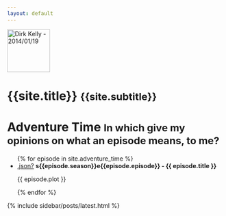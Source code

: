 ```yaml
---
layout: default
---
```


<div class="media page-header">
  <div class="media-left">
    <img src="{{site.logo}}" alt="Dirk Kelly - 2014/01/19" class="img-circle" style="width: 100px; height: 100px" />
  </div>
  <div class="media-body">
    <h1>{{site.title}} <small>{{site.subtitle}}</small></h1>
  </div>
</div>

<div class="panel panel-warning">
  <div class="panel-heading">
    <h1 class="panel-title">Adventure Time <small>In which give my opinions on what an episode means, to me?</small></h1>
  </div>
  <ul class="list-group">
    {% for episode in site.adventure_time %}
      <li class="list-group-item">
        <a class="pull-right" href="{{ episode.url }}">.json?</a>
        <strong>s{{episode.season}}e{{episode.episode}} - {{ episode.title }}</strong>
        <p>{{ episode.plot }}</p>
      </li>
    {% endfor %}
  </ul>
</div>

{% include sidebar/posts/latest.html %}
